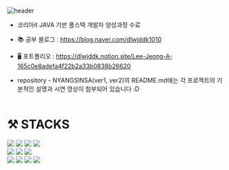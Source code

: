 ![header](https://capsule-render.vercel.app/api?type=transparent&color=ced7ed&height=100&section=header&text=👩🏻‍💻신입%20개발자%20이정아입니다.&fontSize=40&animation=fadeIn&fontColor=b2aede&fontAlign=28)
- 코리아it JAVA 기반 풀스택 개발자 양성과정 수료<br>

- 📚 공부 블로그 : https://blog.naver.com/dlwjddk1010<br>
- 🖥️ 포트폴리오 : https://dlwjddk.notion.site/Lee-Jeong-A-165c0e8adefa4f22b2a33b0838b26620
- repository - NYANGSINSA(ver1, ver2)의 README.md에는 각 프로젝트의 기본적인 설명과 시연 영상이 첨부되어 있습니다 :D
<br><br>
<div><h1>⚒️ STACKS</h1></div>

<div> 
  <img src="https://img.shields.io/badge/java-007396?style=for-the-badge&logo=java&logoColor=white"> 
  <img src="https://img.shields.io/badge/spring-6DB33F?style=for-the-badge&logo=spring&logoColor=white"> 
  <img src="https://img.shields.io/badge/Eclipse-2C2255?style=for-the-badge&logo=Eclipse%20IDE&logoColor=white"> 
  <img src="https://img.shields.io/badge/apache tomcat-F8DC75?style=for-the-badge&logo=apachetomcat&logoColor=white">
  <br>
  
  <img src="https://img.shields.io/badge/oracle-F80000?style=for-the-badge&logo=oracle&logoColor=white"> 
  <img src="https://img.shields.io/badge/mysql-4479A1?style=for-the-badge&logo=mysql&logoColor=white"> 
  <img src="https://img.shields.io/badge/github-181717?style=for-the-badge&logo=github&logoColor=white">
  <br>
  
  
<img src="https://img.shields.io/badge/html-E34F26?style=for-the-badge&logo=html5&logoColor=white">
  <img src="https://img.shields.io/badge/css-1572B6?style=for-the-badge&logo=css3&logoColor=white"> 
  <img src="https://img.shields.io/badge/javascript-F7DF1E?style=for-the-badge&logo=javascript&logoColor=black"> 
  <img src="https://img.shields.io/badge/jquery-0769AD?style=for-the-badge&logo=jquery&logoColor=white">
  <br>
 
  
</div>
